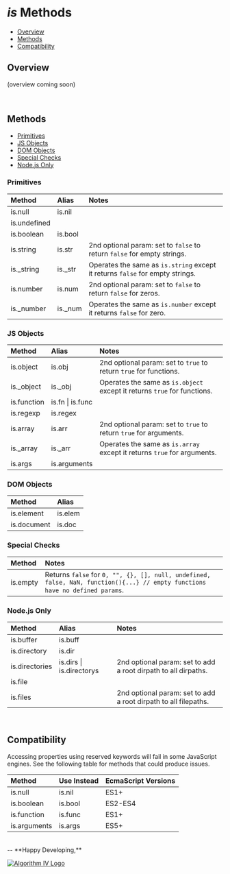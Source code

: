 # _is_ Methods
- [Overview](#overview)
- [Methods](#methods)
- [Compatibility](#compatibility)

<a name="overview"></a>

## Overview
(overview coming soon)


<a name="methods"></a>
<br />
## Methods
- [Primitives](#methods-primitives)
- [JS Objects](#methods-js-objects)
- [DOM Objects](#methods-dom-objects)
- [Special Checks](#methods-special)
- [Node.js Only](#methods-node)

<a name="methods-primitives"></a>
### Primitives

| Method       | Alias   | Notes       |
| :----------- | :------ | :---------- |
| is.null      | is.nil  |             |
| is.undefined |         |             |
| is.boolean   | is.bool |             |
| is.string    | is.str  | 2nd optional param: set to ``` false ``` to return ``` false ``` for empty strings. |
| is._string   | is._str | Operates the same as ``` is.string ``` except it returns ``` false ``` for empty strings. |
| is.number    | is.num  | 2nd optional param: set to ``` false ``` to return ``` false ``` for zeros. |
| is._number   | is._num | Operates the same as ``` is.number ``` except it returns ``` false ``` for zero. |

<a name="methods-js-objects"></a>
### JS Objects

| Method      | Alias    | Notes         |
| :---------- | :------- | :------------ |
| is.object   | is.obj   | 2nd optional param: set to ``` true ``` to return ``` true ``` for functions. |
| is._object  | is._obj  | Operates the same as ``` is.object ``` except it returns ``` true ``` for functions. |
| is.function | is.fn &#124; is.func |   |
| is.regexp   | is.regex |               |
| is.array    | is.arr   | 2nd optional param: set to ``` true ``` to return ``` true ``` for arguments. |
| is._array   | is._arr  | Operates the same as ``` is.array ``` except it returns ``` true ``` for arguments. |
| is.args     | is.arguments |           |

<a name="methods-dom-objects"></a>
### DOM Objects

| Method      | Alias   |
| :---------- | :------ |
| is.element  | is.elem |
| is.document | is.doc  |

<a name="methods-special"></a>
### Special Checks

| Method   | Notes   |
| :------- | :------ |
| is.empty | Returns ``` false ``` for ``` 0, "", {}, [], null, undefined, false, NaN, function(){...} // empty functions have no defined params ```. |

<a name="methods-node"></a>
### Node.js Only

| Method         | Alias   | Notes       |
| :------------- | :------ | :---------- |
| is.buffer      | is.buff |             |
| is.directory   | is.dir  |             |
| is.directories | is.dirs &#124; is.directorys | 2nd optional param: set to add a root dirpath to all dirpaths. |
| is.file        |         |             |
| is.files       |         | 2nd optional param: set to add a root dirpath to all filepaths. |


<a name="compatibility"></a>
<br />
## Compatibility
Accessing properties using reserved keywords will fail in some JavaScript engines. See the following table for methods that could produce issues.

| Method       | Use Instead | EcmaScript Versions |
| :----------- | :---------- | :------------------ |
| is.null      | is.nil      | ES1+                |
| is.boolean   | is.bool     | ES2-ES4             |
| is.function  | is.func     | ES1+                |
| is.arguments | is.args     | ES5+                |


<br />
--
**Happy Developing,**

<a href="http://www.algorithmiv.com/are"><img src="http://www.algorithmiv.com/images/aIV-logo.png" alt="Algorithm IV Logo" /></a>
